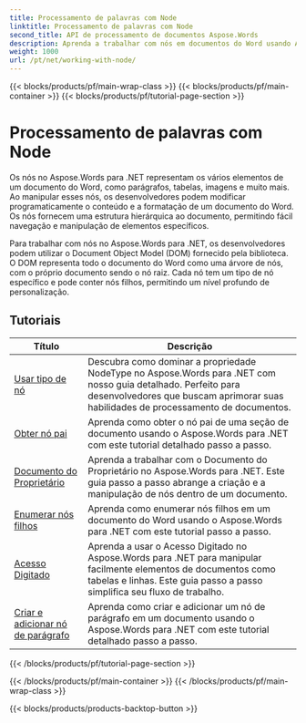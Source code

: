 ```yaml
---
title: Processamento de palavras com Node
linktitle: Processamento de palavras com Node
second_title: API de processamento de documentos Aspose.Words
description: Aprenda a trabalhar com nós em documentos do Word usando Aspose.Words para .NET. Tutoriais detalhados com exemplos de código.
weight: 1000
url: /pt/net/working-with-node/
---
```


{{< blocks/products/pf/main-wrap-class >}}
{{< blocks/products/pf/main-container >}}
{{< blocks/products/pf/tutorial-page-section >}}

# Processamento de palavras com Node

Os nós no Aspose.Words para .NET representam os vários elementos de um documento do Word, como parágrafos, tabelas, imagens e muito mais. Ao manipular esses nós, os desenvolvedores podem modificar programaticamente o conteúdo e a formatação de um documento do Word. Os nós fornecem uma estrutura hierárquica ao documento, permitindo fácil navegação e manipulação de elementos específicos.

Para trabalhar com nós no Aspose.Words para .NET, os desenvolvedores podem utilizar o Document Object Model (DOM) fornecido pela biblioteca. O DOM representa todo o documento do Word como uma árvore de nós, com o próprio documento sendo o nó raiz. Cada nó tem um tipo de nó específico e pode conter nós filhos, permitindo um nível profundo de personalização.

 ## Tutoriais
| Título | Descrição |
| --- | --- |
| [Usar tipo de nó](./use-node-type/) | Descubra como dominar a propriedade NodeType no Aspose.Words para .NET com nosso guia detalhado. Perfeito para desenvolvedores que buscam aprimorar suas habilidades de processamento de documentos. |
| [Obter nó pai](./get-parent-node/) | Aprenda como obter o nó pai de uma seção de documento usando o Aspose.Words para .NET com este tutorial detalhado passo a passo. |
| [Documento do Proprietário](./owner-document/) | Aprenda a trabalhar com o Documento do Proprietário no Aspose.Words para .NET. Este guia passo a passo abrange a criação e a manipulação de nós dentro de um documento. |
| [Enumerar nós filhos](./enumerate-child-nodes/) | Aprenda como enumerar nós filhos em um documento do Word usando o Aspose.Words para .NET com este tutorial passo a passo. |
| [Acesso Digitado](./typed-access/) | Aprenda a usar o Acesso Digitado no Aspose.Words para .NET para manipular facilmente elementos de documentos como tabelas e linhas. Este guia passo a passo simplifica seu fluxo de trabalho. |
| [Criar e adicionar nó de parágrafo](./create-and-add-paragraph-node/) | Aprenda como criar e adicionar um nó de parágrafo em um documento usando o Aspose.Words para .NET com este tutorial detalhado passo a passo. |
{{< /blocks/products/pf/tutorial-page-section >}}

{{< /blocks/products/pf/main-container >}}
{{< /blocks/products/pf/main-wrap-class >}}

{{< blocks/products/products-backtop-button >}}
